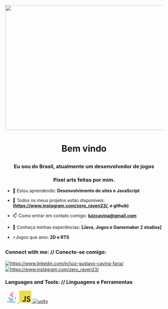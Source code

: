 
<img src="https://media.giphy.com/media/IqcUAmm9Lpd1CqYyHr/giphy.gif" width="800" height="400" />


<h1 align="center">Bem vindo </h1>
<h2 align="center"Meu nome é zero ou Luiz Gustavo </h2>
<h3 align="center">Eu sou do Brasil, atualmente um desenvolvedor de jogos </h3>
<h3 align="center">Pixel arts feitas por mim. </h3>

- 🌱 Estou aprendendo: **Desenvolvimento de sites e JavaScript**

- 👨‍ Todos os meus projetos estão disponíveis:**(https://www.instagram.com/zero_raven23/, e github)**

- 📫 Como entrar em contato comigo: **luizcavina@gmail.com**

- 📄 Conheça minhas experiências:  **[Java, Jogos e Gamemaker 2 studios]**

- ⚡Jogos que amo: **2D e RTS**

<h3 align="left">Connect with me: // Conecte-se comigo: </h3>
<p align="left">
<a href="https://linkedin.com/in/https://www.linkedin.com/in/luiz-gustavo-cavina-faria/" target="blank"><img align="center" src="https://i.ibb.co/rFszPGn/linkdin.png" alt="https://www.linkedin.com/in/luiz-gustavo-cavina-faria/" height="60" width="60" /></a>
<a href="https://instagram.com/https://www.instagram.com/zero_raven23/" target="blank"><img align="center" src="https://i.ibb.co/CPH6k42/insta.png" alt="https://www.instagram.com/zero_raven23/" height="40" width="40" /></a>
</p>

<h3 align="left">Languages and Tools: // Linguagens e Ferramentas </h3>
<p align="left"> <a href="https://www.java.com" target="_blank"> <img src="https://raw.githubusercontent.com/devicons/devicon/master/icons/java/java-original.svg" alt="java" width="40" height="40"/> </a> <a href="https://developer.mozilla.org/en-US/docs/Web/JavaScript" target="_blank"> <img src="https://raw.githubusercontent.com/devicons/devicon/master/icons/javascript/javascript-original.svg" alt="javascript" width="40" height="40"/> </a> <a href="https://unity.com/" target="_blank"> <img src="https://www.vectorlogo.zone/logos/unity3d/unity3d-icon.svg" alt="unity" width="40" height="40"/> </a> </p>
